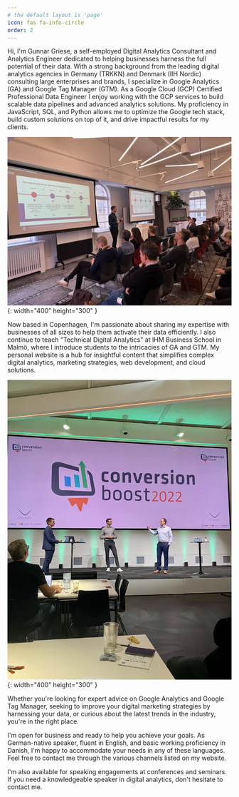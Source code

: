 ```yaml
---
# the default layout is 'page'
icon: fas fa-info-circle
order: 2
---
```


Hi, I'm Gunnar Griese, a self-employed Digital Analytics Consultant and Analytics Engineer dedicated to helping businesses harness the full potential of their data. With a strong background from the leading digital analytics agencies in Germany (TRKKN) and Denmark (IIH Nordic) consulting large enterprises and brands, I specialize in Google Analytics (GA) and Google Tag Manager (GTM). As a Google Cloud (GCP) Certified Professional Data Engineer I enjoy working with the GCP services to build scalable data pipelines and advanced analytics solutions. My proficiency in JavaScript, SQL, and Python allows me to optimize the Google tech stack, build custom solutions on top of it, and drive impactful results for my clients.

![Gunnar Griese](/assets/img/avatar/google-event.jpeg){: width="400" height="300" }

Now based in Copenhagen, I'm passionate about sharing my expertise with businesses of all sizes to help them activate their data efficiently. I also continue to teach "Technical Digital Analytics" at IHM Business School in Malmö, where I introduce students to the intricacies of GA and GTM. My personal website is a hub for insightful content that simplifies complex digital analytics, marketing strategies, web development, and cloud solutions.

![Gunnar Griese Speaker](/assets/img/avatar/conversion-boost.jpeg){: width="400" height="300" }

Whether you're looking for expert advice on Google Analytics and Google Tag Manager, seeking to improve your digital marketing strategies by harnessing your data, or curious about the latest trends in the industry, you're in the right place.

I'm open for business and ready to help you achieve your goals. As German-native speaker, fluent in English, and basic working proficiency in Danish, I'm happy to accommodate your needs in any of these languages. Feel free to contact me through the various channels listed on my website.

I'm also available for speaking engagements at conferences and seminars. If you need a knowledgeable speaker in digital analytics, don't hesitate to contact me.
